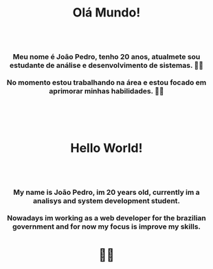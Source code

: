 <div align='center'>
    <h1>Olá Mundo!</h1><br><br>
    <h3>Meu nome é João Pedro, tenho 20 anos, atualmete sou estudante de análise e desenvolvimento de sistemas. 👨‍💻 <br><br>  
    No momento estou trabalhando na área e estou focado em aprimorar minhas habilidades. 🐱‍👤
    </h3>
    <br><br><br>
    <h1>Hello World!</h1><br><br>  
    <h3>My name is João Pedro, im 20 years old, currently im a analisys and system development student.<br><br> 
    Nowadays im working as a web developer for the brazilian government and for now my focus is improve my skills.
    </h3>
    <h1>🐱‍💻</h1>
</div>
